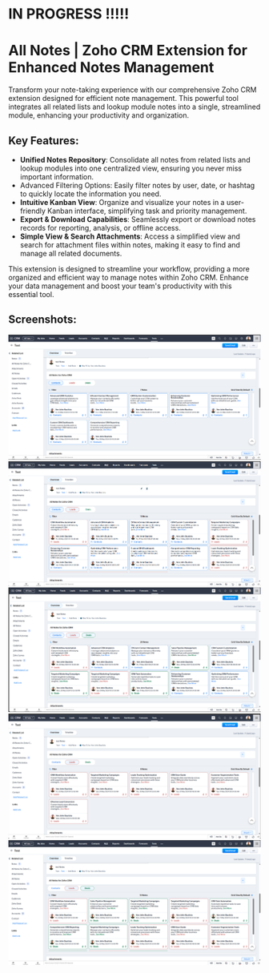 # IN PROGRESS !!!!!

# All Notes | Zoho CRM Extension for Enhanced Notes Management

Transform your note-taking experience with our comprehensive Zoho CRM extension designed for efficient note management. This powerful tool integrates all related lists and lookup module notes into a single, streamlined module, enhancing your productivity and organization.

## Key Features:

- **Unified Notes Repository**: Consolidate all notes from related lists and lookup modules into one centralized view, ensuring you never miss important information.
- Advanced Filtering Options: Easily filter notes by user, date, or hashtag to quickly locate the information you need.
- **Intuitive Kanban View**: Organize and visualize your notes in a user-friendly Kanban interface, simplifying task and priority management.
- **Export & Download Capabilities**: Seamlessly export or download notes records for reporting, analysis, or offline access.
- **Simple View & Search Attachments**: Access a simplified view and search for attachment files within notes, making it easy to find and manage all related documents.

This extension is designed to streamline your workflow, providing a more organized and efficient way to manage notes within Zoho CRM. Enhance your data management and boost your team's productivity with this essential tool.

## Screenshots:

![Image 1](img_1.png)
![Image 1](img_2.png)
![Image 1](img_3.png)
![Image 1](img_4.png)
![Image 1](img_5.png)
